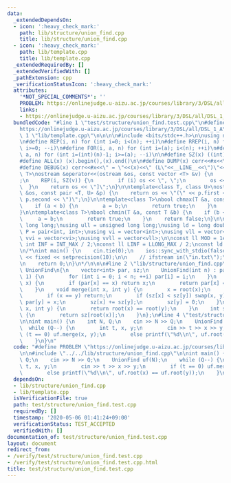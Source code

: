 ```yaml
---
data:
  _extendedDependsOn:
  - icon: ':heavy_check_mark:'
    path: lib/structure/union_find.cpp
    title: lib/structure/union_find.cpp
  - icon: ':heavy_check_mark:'
    path: lib/template.cpp
    title: lib/template.cpp
  _extendedRequiredBy: []
  _extendedVerifiedWith: []
  _pathExtension: cpp
  _verificationStatusIcon: ':heavy_check_mark:'
  attributes:
    '*NOT_SPECIAL_COMMENTS*': ''
    PROBLEM: https://onlinejudge.u-aizu.ac.jp/courses/library/3/DSL/all/DSL_1_A
    links:
    - https://onlinejudge.u-aizu.ac.jp/courses/library/3/DSL/all/DSL_1_A
  bundledCode: "#line 1 \"test/structure/union_find.test.cpp\"\n#define PROBLEM \"\
    https://onlinejudge.u-aizu.ac.jp/courses/library/3/DSL/all/DSL_1_A\"\n\n#line\
    \ 1 \"lib/template.cpp\"\n\n\n\n#include <bits/stdc++.h>\n\nusing namespace std;\n\
    \n#define REP(i, n) for (int i=0; i<(n); ++i)\n#define RREP(i, n) for (int i=(int)(n)-1;\
    \ i>=0; --i)\n#define FOR(i, a, n) for (int i=(a); i<(n); ++i)\n#define RFOR(i,\
    \ a, n) for (int i=(int)(n)-1; i>=(a); --i)\n\n#define SZ(x) ((int)(x).size())\n\
    #define ALL(x) (x).begin(),(x).end()\n\n#define DUMP(x) cerr<<#x<<\" = \"<<(x)<<endl\n\
    #define DEBUG(x) cerr<<#x<<\" = \"<<(x)<<\" (L\"<<__LINE__<<\")\"<<endl;\n\ntemplate<class\
    \ T>\nostream &operator<<(ostream &os, const vector <T> &v) {\n    os << \"[\"\
    ;\n    REP(i, SZ(v)) {\n        if (i) os << \", \";\n        os << v[i];\n  \
    \  }\n    return os << \"]\";\n}\n\ntemplate<class T, class U>\nostream &operator<<(ostream\
    \ &os, const pair <T, U> &p) {\n    return os << \"(\" << p.first << \" \" <<\
    \ p.second << \")\";\n}\n\ntemplate<class T>\nbool chmax(T &a, const T &b) {\n\
    \    if (a < b) {\n        a = b;\n        return true;\n    }\n    return false;\n\
    }\n\ntemplate<class T>\nbool chmin(T &a, const T &b) {\n    if (b < a) {\n   \
    \     a = b;\n        return true;\n    }\n    return false;\n}\n\nusing ll =\
    \ long long;\nusing ull = unsigned long long;\nusing ld = long double;\nusing\
    \ P = pair<int, int>;\nusing vi = vector<int>;\nusing vll = vector<ll>;\nusing\
    \ vvi = vector<vi>;\nusing vvll = vector<vll>;\n\nconst ll MOD = 1e9 + 7;\nconst\
    \ int INF = INT_MAX / 2;\nconst ll LINF = LLONG_MAX / 2;\nconst ld eps = 1e-9;\n\
    \n/*\nint main() {\n    cin.tie(0);\n    ios::sync_with_stdio(false);\n    cout\
    \ << fixed << setprecision(10);\n\n    // ifstream in(\"in.txt\");\n    // cin.rdbuf(in.rdbuf());\n\
    \n    return 0;\n}\n*/\n\n\n#line 2 \"lib/structure/union_find.cpp\"\n\nstruct\
    \ UnionFind\n{\n    vector<int> par, sz;\n    UnionFind(int n) : par(n), sz(n,\
    \ 1) {\n        for (int i = 0; i < n; ++i) par[i] = i;\n    }\n    int root(int\
    \ x) {\n        if (par[x] == x) return x;\n        return par[x] = root(par[x]);\n\
    \    }\n    void merge(int x, int y) {\n        x = root(x);\n        y = root(y);\n\
    \        if (x == y) return;\n        if (sz[x] < sz[y]) swap(x, y);\n       \
    \ par[y] = x;\n        sz[x] += sz[y];\n        sz[y] = 0;\n    }\n    bool issame(int\
    \ x, int y) {\n        return root(x) == root(y);\n    }\n    int size(int x)\
    \ {\n        return sz[root(x)];\n    }\n};\n#line 4 \"test/structure/union_find.test.cpp\"\
    \n\nint main() {\n    int N, Q;\n    cin >> N >> Q;\n    UnionFind uf(N);\n  \
    \  while (Q--) {\n        int t, x, y;\n        cin >> t >> x >> y;\n        if\
    \ (t == 0) uf.merge(x, y);\n        else printf(\"%d\\n\", uf.root(x) == uf.root(y));\n\
    \    }\n}\n"
  code: "#define PROBLEM \"https://onlinejudge.u-aizu.ac.jp/courses/library/3/DSL/all/DSL_1_A\"\
    \n\n#include \"../../lib/structure/union_find.cpp\"\n\nint main() {\n    int N,\
    \ Q;\n    cin >> N >> Q;\n    UnionFind uf(N);\n    while (Q--) {\n        int\
    \ t, x, y;\n        cin >> t >> x >> y;\n        if (t == 0) uf.merge(x, y);\n\
    \        else printf(\"%d\\n\", uf.root(x) == uf.root(y));\n    }\n}\n"
  dependsOn:
  - lib/structure/union_find.cpp
  - lib/template.cpp
  isVerificationFile: true
  path: test/structure/union_find.test.cpp
  requiredBy: []
  timestamp: '2020-05-06 01:41:24+09:00'
  verificationStatus: TEST_ACCEPTED
  verifiedWith: []
documentation_of: test/structure/union_find.test.cpp
layout: document
redirect_from:
- /verify/test/structure/union_find.test.cpp
- /verify/test/structure/union_find.test.cpp.html
title: test/structure/union_find.test.cpp
---
```

